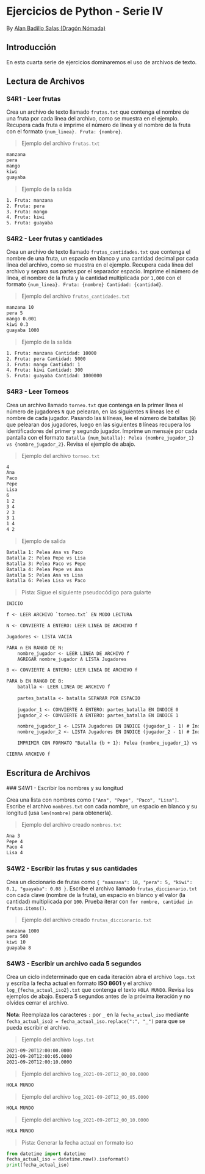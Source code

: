 # Ejercicios de Python - Serie IV

By [Alan Badillo Salas (Dragón Nómada)](dragonnomada.medium.com)

## Introducción

En esta cuarta serie de ejercicios dominaremos el uso de archivos de texto.

## Lectura de Archivos

### S4R1 - Leer frutas

Crea un archivo de texto llamado `frutas.txt` que contenga el nombre de una fruta por cada línea del archivo, como se muestra en el ejemplo. Recupera cada fruta e imprime el número de línea y el nombre de la fruta con el formato `{num_linea}. Fruta: {nombre}`.

> Ejemplo del archivo `frutas.txt`

```txt
manzana
pera
mango
kiwi
guayaba
```

> Ejemplo de la salida

```txt
1. Fruta: manzana
2. Fruta: pera
3. Fruta: mango
4. Fruta: kiwi
5. Fruta: guayaba
```

### S4R2 - Leer frutas y cantidades

Crea un archivo de texto llamado `frutas_cantidades.txt` que contenga el nombre de una fruta, un espacio en blanco y una cantidad decimal por cada línea del archivo, como se muestra en el ejemplo. Recupera cada línea del archivo y separa sus partes por el separador espacio. Imprime el nùmero de línea, el nombre de la fruta y la cantidad multiplicada por `1,000` con el formato `{num_linea}. Fruta: {nombre} Cantidad: {cantidad}`.

> Ejemplo del archivo `frutas_cantidades.txt`

```txt
manzana 10
pera 5
mango 0.001
kiwi 0.3
guayaba 1000
```

> Ejemplo de la salida

```txt
1. Fruta: manzana Cantidad: 10000
2. Fruta: pera Cantidad: 5000
3. Fruta: mango Cantidad: 1
4. Fruta: kiwi Cantidad: 300
5. Fruta: guayaba Cantidad: 1000000
```

### S4R3 - Leer Torneos

Crea un archivo llamado `torneo.txt` que contenga en la primer línea el número de jugadores `N` que pelearan, en las siguientes `N` líneas lee el nombre de cada jugador. Pasando las `N` líneas, lee el número de batallas (`B`) que pelearan dos jugadores, luego en las siguientes `B` líneas recupera los identificadores del primer y segundo jugador. Imprime un mensaje por cada pantalla con el formato `Batalla {num_batalla}: Pelea {nombre_jugador_1} vs {nombre_jugador_2}`. Revisa el ejemplo de abajo.

> Ejemplo del archivo `torneo.txt`

```txt
4
Ana
Paco
Pepe
Lisa
6
1 2
3 4
2 3
3 1
1 4
4 2
```

> Ejemplo de salida

```txt
Batalla 1: Pelea Ana vs Paco
Batalla 2: Pelea Pepe vs Lisa
Batalla 3: Pelea Paco vs Pepe
Batalla 4: Pelea Pepe vs Ana
Batalla 5: Pelea Ana vs Lisa
Batalla 6: Pelea Lisa vs Paco
```

> Pista: Sigue el siguiente pseudocódigo para guiarte

```txt
INICIO

f <- LEER ARCHIVO `torneo.txt` EN MODO LECTURA

N <- CONVIERTE A ENTERO: LEER LINEA DE ARCHIVO f

Jugadores <- LISTA VACIA

PARA n EN RANGO DE N:
    nombre_jugador <- LEER LINEA DE ARCHIVO f
    AGREGAR nombre_jugador A LISTA Jugadores

B <- CONVIERTE A ENTERO: LEER LINEA DE ARCHIVO f

PARA b EN RANGO DE B:
    batalla <- LEER LINEA DE ARCHIVO f
    
    partes_batalla <- batalla SEPARAR POR ESPACIO
    
    jugador_1 <- CONVIERTE A ENTERO: partes_batalla EN INDICE 0
    jugador_2 <- CONVIERTE A ENTERO: partes_batalla EN INDICE 1

    nombre_jugador_1 <- LISTA Jugadores EN INDICE (jugador_1 - 1) # Índices empiezan en 0
    nombre_jugador_2 <- LISTA Jugadores EN INDICE (jugador_2 - 1) # Índices empeizan en 0

    IMPRIMIR CON FORMATO "Batalla {b + 1}: Pelea {nombre_jugador_1} vs {nombre_jugador_2}"

CIERRA ARCHIVO f
```

## Escritura de Archivos

### S4W1 - Escribir los nombres y su longitud

Crea una lista con nombres como `["Ana", "Pepe", "Paco", "Lisa"]`. Escribe el archivo `nombres.txt` con cada nombre, un espacio en blanco y su longitud (usa `len(nombre)` para obtenerla).

> Ejemplo del archivo creado `nombres.txt`

```txt
Ana 3
Pepe 4
Paco 4
Lisa 4
```

### S4W2 - Escribir las frutas y sus cantidades

Crea un diccionario de frutas como `{ "manzana": 10, "pera": 5, "kiwi": 0.1, "guayaba": 0.08 }`. Escribe el archivo llamado  `frutas_diccionario.txt` con cada clave (nombre de la fruta), un espacio en blanco y el valor (la cantidad) multiplicada por `100`. Prueba iterar con `for nombre, cantidad in frutas.items()`.

> Ejemplo del archivo creado `frutas_diccionario.txt`

```txt
manzana 1000
pera 500
kiwi 10
guayaba 8
```

### S4W3 - Escribir un archivo cada 5 segundos

Crea un ciclo indeterminado que en cada iteración abra el archivo `logs.txt` y escriba la fecha actual en formato **ISO 8601** y el archivo `log_{fecha_actual_iso2}.txt` que contenga el texto `HOLA MUNDO`. Revisa los ejemplos de abajo. Espera 5 segundos antes de la próxima iteración y no olvides cerrar el archivo.

**Nota**: Reemplaza los caracteres `:` por `_` en la `fecha_actual_iso` mediante `fecha_actual_iso2 = fecha_actual_iso.replace(":", "_")` para que se pueda escribir el archivo.

> Ejemplo del archivo `logs.txt`

```txt
2021-09-20T12:00:00.0000
2021-09-20T12:00:05.0000
2021-09-20T12:00:10.0000
```

> Ejemplo del archivo `log_2021-09-20T12_00_00.0000`

```txt
HOLA MUNDO
```

> Ejemplo del archivo `log_2021-09-20T12_00_05.0000`

```txt
HOLA MUNDO
```

> Ejemplo del archivo `log_2021-09-20T12_00_10.0000`

```txt
HOLA MUNDO
```


> Pista: Generar la fecha actual en formato iso

```py
from datetime import datetime
fecha_actual_iso = datetime.now().isoformat()
print(fecha_actual_iso)
```